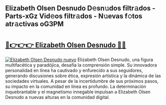 ## Elizabeth Olsen Desnudo D𝚎sn𝚞dos filtr𝚊dos - Parts-xGz Vid𝚎os filtr𝚊dos - N𝚞evas f𝚘tos atr𝚊ctivas oG3PM

# <h2><a href="http://mb3hfc.tromn.icu/?c=Elizabeth+Olsen+Desnudo">🔗👉👉👉 Elizabeth Olsen Desnudo 🔗🔗</a></h2>

[![Elizabeth Olsen Desnudo nuevo](https://i.imgur.com/pEAQMta.gif)](http://mb3hfc.tromn.icu/?c=Elizabeth+Olsen+Desnudo)
Elizabeth Olsen Desnudo, una figura multifacética y paradójica, desafía la comprensión simple. Su innovadora personalidad en línea ha cautivado y enfurecido a sus seguidores, generando discusiones sobre ética, expresión artística y la dinámica de las sociedades virtuales. A pesar de la incertidumbre de sus próximos pasos, su impacto en la comunidad en línea es profundo. La determinación inquebrantable y el magnetismo innegable impulsan a Elizabeth Olsen Desnudo a nuevas alturas en la comunidad digital.

